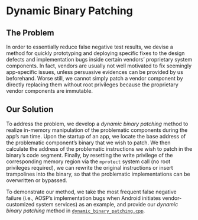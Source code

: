 # Dynamic Binary Patching

## The Problem

In order to essentially reduce false negative test results, we devise a method for quickly prototyping and deploying specific fixes to the design defects and implementation bugs inside certain vendors’ proprietary system components.
In fact, vendors are usually not well motivated to fix seemingly app-specific issues, unless persuasive evidences can be provided by us beforehand.
Worse still, we cannot simply patch a vendor component by directly replacing them without root privileges because the proprietary vendor components are immutable.

## Our Solution

To address the problem, we develop a *dynamic binary patching* method to realize in-memory manipulation of the problematic components during the app’s run time.
Upon the startup of an app, we locate the base address of the problematic component’s binary that we wish to patch.
We then calculate the address of the problematic instructions we wish to patch in the binary’s code segment. 
Finally, by resetting the write privilege of the corresponding memory region via the `mprotect` system call (no root privileges required), we can rewrite the original instructions or insert trampolines into the binary, so that the problematic implementations can be overwritten or bypassed.

To demonstrate our method, we take the most frequent false negative failure (i.e., AOSP’s implementation bugs when Android initiates vendor-customized system services) as an example, and provide our *dynamic binary patching* method in [`dynamic_binary_patching.cpp`](dynamic_binary_patching.cpp).
